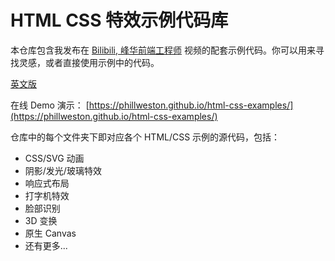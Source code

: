 # HTML CSS 特效示例代码库

本仓库包含我发布在 [Bilibili, 峰华前端工程师](https://space.bilibili.com/302954484) 视频的配套示例代码。你可以用来寻找灵感，或者直接使用示例中的代码。

[英文版](./README.md)

在线 Demo 演示： [https://phillweston.github.io/html-css-examples/](https://phillweston.github.io/html-css-examples/)

仓库中的每个文件夹下即对应各个 HTML/CSS 示例的源代码，包括：

- CSS/SVG 动画
- 阴影/发光/玻璃特效
- 响应式布局
- 打字机特效
- 脸部识别
- 3D 变换
- 原生 Canvas
- 还有更多...
